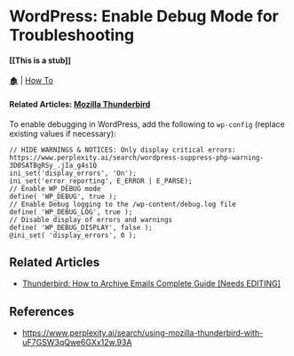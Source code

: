 # WordPress: Enable Debug Mode for Troubleshooting

####  [[This is a stub]]

[🏚️](../README.md) | [How To](/how-to/index.md)

#### Related Articles: [Mozilla Thunderbird](/email/thunderbird.md)

To enable debugging in WordPress, add the following to `wp-config` (replace existing values if necessary):

```
// HIDE WARNINGS & NOTICES: Only display critical errors: https://www.perplexity.ai/search/wordpress-suppress-php-warning-3D0SATBgRSy_.jIa_g4s1Q
ini_set('display_errors', 'On');
ini_set('error_reporting', E_ERROR | E_PARSE);
// Enable WP_DEBUG mode
define( 'WP_DEBUG', true );
// Enable Debug logging to the /wp-content/debug.log file
define( 'WP_DEBUG_LOG', true );
// Disable display of errors and warnings
define( 'WP_DEBUG_DISPLAY', false );
@ini_set( 'display_errors', 0 );
```

## Related Articles

- [Thunderbird: How to Archive Emails Complete Guide [Needs EDITING]](/how-to/tbird-archive-emails-v2.md)


## References

- https://www.perplexity.ai/search/using-mozilla-thunderbird-with-uF7GSW3qQwe6GXx12w.93A